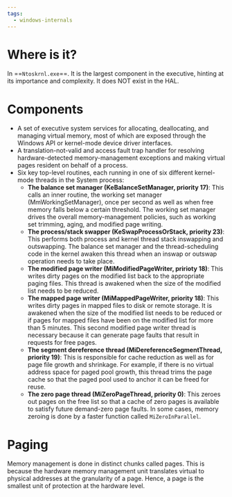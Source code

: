 ```yaml
---
tags:
  - windows-internals
---
```

# Where is it?
In ==`Ntoskrnl.exe`==. It is the largest component in the executive, hinting at its importance and complexity. It does NOT exist in the HAL.

# Components
- A set of executive system services for allocating, deallocating, and managing virtual memory, most of which are exposed through the Windows API or kernel-mode device driver interfaces.
- A translation-not-valid and access fault trap handler for resolving hardware-detected memory-management exceptions and making virtual pages resident on behalf of a process.
- Six key top-level routines, each running in one of six different kernel-mode threads in the System process:
	- **The balance set manager (KeBalanceSetManager, priority 17)**: This calls an inner routine, the working set manager (MmWorkingSetManager), once per second as well as when free memory falls below a certain threshold. The working set manager drives the overall memory-management policies, such as working set trimming, aging, and modified page writing.
	- **The process/stack swapper (KeSwapProcessOrStack, priority 23)**: This performs both process and kernel thread stack inswapping and outswapping. The balance set manager and the thread-scheduling code in the kernel awaken this thread when an inswap or outswap operation needs to take place.
	- **The modified page writer (MiModifiedPageWriter, pririoty 18)**: This writes dirty pages on the modified list back to the appropriate paging files. This thread is awakened when the size of the modified list needs to be reduced.
	- **The mapped page writer (MiMappedPageWriter, priority 18)**: This writes dirty pages in mapped files to disk or remote storage. It is awakened when the size of the modified list needs to be reduced or if pages for mapped files have been on the modified list for more than 5 minutes. This second modified page writer thread is necessary because it can generate page faults that result in requests for free pages.
	- **The segment dereference thread (MiDereferenceSegmentThread, priority 19)**: This is responsible for cache reduction as well as for page file growth and shrinkage. For example, if there is no virtual address space for paged pool growth, this thread trims the page cache so that the paged pool used to anchor it can be freed for reuse.
	- **The zero page thread (MiZeroPageThread, priority 0)**: This zeroes out pages on the free list so that a cache of zero pages is available to satisfy future demand-zero page faults. In some cases, memory zeroing is done by a faster function called `MiZeroInParallel`.

# Paging
Memory management is done in distinct chunks called pages. This is because the hardware memory management unit translates virtual to physical addresses at the granularity of a page. Hence, a page is the smallest unit of protection at the hardware level.